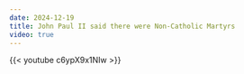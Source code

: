 ```yaml
---
date: 2024-12-19
title: John Paul II said there were Non-Catholic Martyrs
video: true
---
```



{{< youtube c6ypX9x1NIw >}}
